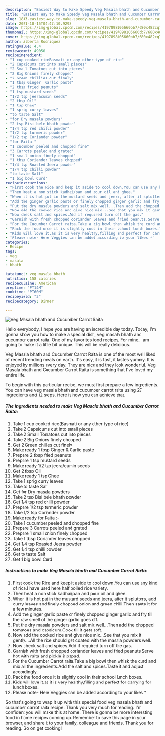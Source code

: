 ```yaml
---
description: "Easiest Way to Make Speedy Veg Masala bhath and Cucumber Carrot Raita"
title: "Easiest Way to Make Speedy Veg Masala bhath and Cucumber Carrot Raita"
slug: 1833-easiest-way-to-make-speedy-veg-masala-bhath-and-cucumber-carrot-raita
date: 2021-10-15T04:47:10.929Z
image: https://img-global.cpcdn.com/recipes/4197898105660bb7/680x482cq70/veg-masala-bhath-and-cucumber-carrot-raita-recipe-main-photo.jpg
thumbnail: https://img-global.cpcdn.com/recipes/4197898105660bb7/680x482cq70/veg-masala-bhath-and-cucumber-carrot-raita-recipe-main-photo.jpg
cover: https://img-global.cpcdn.com/recipes/4197898105660bb7/680x482cq70/veg-masala-bhath-and-cucumber-carrot-raita-recipe-main-photo.jpg
author: Alberta Rodriquez
ratingvalue: 4.4
reviewcount: 49050
recipeingredient:
- "1 cup cooked riceBasmati or any other type of rice"
- "2 Capsicums cut into small pieces"
- "2 Small Tomatoes cut into pieces"
- "2 Big Onions finely chopped"
- "2 Green chillies cut finely"
- "1 tbsp Ginger  Garlic paste"
- "2 tbsp fried peanuts"
- "1 tsp mustard seeds"
- "1/2 tsp jeeracumin seeds"
- "2 tbsp Oil"
- "1 tsp Ghee"
- "1 sprig curry leaves"
- "to taste Salt"
- "for Dry masala powders"
- "2 tsp Bisi bele bhath powder"
- "1/4 tsp red chilli powder"
- "1/2 tsp turmeric powder"
- "1/2 tsp Coriander powder"
- "for Raita "
- "1 cucumber peeled and chopped fine"
- "3 Carrots peeled and grated"
- "1 small onion finely chopped"
- "1 tbsp Coriander leaves chopped"
- "1/4 tsp Roasted Jeera powder"
- "1/4 tsp chilli powder"
- "to taste Salt"
- "1 big bowl Curd"
recipeinstructions:
- "First cook the Rice and keep it aside to cool down.You can use any kind of rice.I have used here half boiled rice variety."
- "Then heat a non stick kadhai/pan and pour oil and ghee."
- "When it is hot put in the mustard seeds and jeera, after it splutters, add curry leaves and finely chopped onion and green chilli.Then saute it for a few minutes."
- "Add the ginger garlic paste or finely chopped ginger garlic and fry till the raw smell of the ginger garlic goes off."
- "Put the dry masala powders and salt mix well...Then add the chopped tomatoes and capsicum.Cook till it gets soft."
- "Now add the cooked rice and give nice mix...See that you mix it gently....All the rice should get coated with the masala powders well."
- "Now check salt and spices.Add if required turn off the gas."
- "Garnish with fresh chopped coriander leaves and fried peanuts.Serve hot with raita and pickle &amp; papad."
- "For the Cucumber Carrot raita.Take a big bowl then whisk the curd and mix all the ingredients.Add the salt and spices.Taste it and adjust accordingly."
- "Pack the food once it is slightly cool in their school lunch boxes."
- "Kids will love it.as it is very healthy,filling and perfect for carrying for lunch boxes."
- "Please note- Here Veggies can be added according to your likes *"
categories:
- Recipe
tags:
- veg
- masala
- bhath

katakunci: veg masala bhath 
nutrition: 158 calories
recipecuisine: American
preptime: "PT14M"
cooktime: "PT60M"
recipeyield: "3"
recipecategory: Dinner

---
```



![Veg Masala bhath and Cucumber Carrot Raita](https://img-global.cpcdn.com/recipes/4197898105660bb7/680x482cq70/veg-masala-bhath-and-cucumber-carrot-raita-recipe-main-photo.jpg)

Hello everybody, I hope you are having an incredible day today. Today, I'm gonna show you how to make a special dish, veg masala bhath and cucumber carrot raita. One of my favorites food recipes. For mine, I am going to make it a little bit unique. This will be really delicious.



Veg Masala bhath and Cucumber Carrot Raita is one of the most well liked of recent trending meals on earth. It's easy, it is fast, it tastes yummy. It is enjoyed by millions every day. They are nice and they look wonderful. Veg Masala bhath and Cucumber Carrot Raita is something that I've loved my entire life.


To begin with this particular recipe, we must first prepare a few ingredients. You can have veg masala bhath and cucumber carrot raita using 27 ingredients and 12 steps. Here is how you can achieve that.

<!--inarticleads1-->

##### The ingredients needed to make Veg Masala bhath and Cucumber Carrot Raita:

1. Take 1 cup cooked rice(Basmati or any other type of rice)
1. Take 2 Capsicums cut into small pieces
1. Take 2 Small Tomatoes cut into pieces
1. Take 2 Big Onions finely chopped
1. Get 2 Green chillies cut finely
1. Make ready 1 tbsp Ginger &amp; Garlic paste
1. Prepare 2 tbsp fried peanuts
1. Prepare 1 tsp mustard seeds
1. Make ready 1/2 tsp jeera/cumin seeds
1. Get 2 tbsp Oil
1. Make ready 1 tsp Ghee
1. Take 1 sprig curry leaves
1. Take to taste Salt
1. Get for Dry masala powders
1. Take 2 tsp Bisi bele bhath powder
1. Get 1/4 tsp red chilli powder
1. Prepare 1/2 tsp turmeric powder
1. Take 1/2 tsp Coriander powder
1. Make ready for Raita :-
1. Take 1 cucumber peeled and chopped fine
1. Prepare 3 Carrots peeled and grated
1. Prepare 1 small onion finely chopped
1. Take 1 tbsp Coriander leaves chopped
1. Get 1/4 tsp Roasted Jeera powder
1. Get 1/4 tsp chilli powder
1. Get to taste Salt
1. Get 1 big bowl Curd




<!--inarticleads2-->

##### Instructions to make Veg Masala bhath and Cucumber Carrot Raita:

1. First cook the Rice and keep it aside to cool down.You can use any kind of rice.I have used here half boiled rice variety.
1. Then heat a non stick kadhai/pan and pour oil and ghee.
1. When it is hot put in the mustard seeds and jeera, after it splutters, add curry leaves and finely chopped onion and green chilli.Then saute it for a few minutes.
1. Add the ginger garlic paste or finely chopped ginger garlic and fry till the raw smell of the ginger garlic goes off.
1. Put the dry masala powders and salt mix well...Then add the chopped tomatoes and capsicum.Cook till it gets soft.
1. Now add the cooked rice and give nice mix...See that you mix it gently....All the rice should get coated with the masala powders well.
1. Now check salt and spices.Add if required turn off the gas.
1. Garnish with fresh chopped coriander leaves and fried peanuts.Serve hot with raita and pickle &amp; papad.
1. For the Cucumber Carrot raita.Take a big bowl then whisk the curd and mix all the ingredients.Add the salt and spices.Taste it and adjust accordingly.
1. Pack the food once it is slightly cool in their school lunch boxes.
1. Kids will love it.as it is very healthy,filling and perfect for carrying for lunch boxes.
1. Please note- Here Veggies can be added according to your likes *




So that's going to wrap it up with this special food veg masala bhath and cucumber carrot raita recipe. Thank you very much for reading. I'm confident you will make this at home. There is gonna be more interesting food in home recipes coming up. Remember to save this page in your browser, and share it to your family, colleague and friends. Thank you for reading. Go on get cooking!
